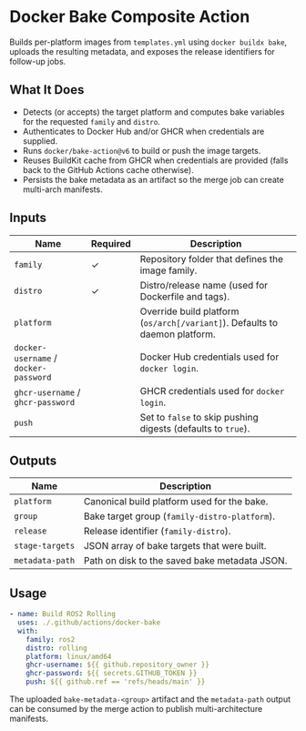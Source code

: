 # Docker Bake Composite Action

Builds per-platform images from `templates.yml` using `docker buildx bake`, uploads the resulting metadata, and exposes the release identifiers for follow-up jobs.

## What It Does
- Detects (or accepts) the target platform and computes bake variables for the requested `family` and `distro`.
- Authenticates to Docker Hub and/or GHCR when credentials are supplied.
- Runs `docker/bake-action@v6` to build or push the image targets.
- Reuses BuildKit cache from GHCR when credentials are provided (falls back to the GitHub Actions cache otherwise).
- Persists the bake metadata as an artifact so the merge job can create multi-arch manifests.

## Inputs
| Name | Required | Description |
| --- | --- | --- |
| `family` | ✓ | Repository folder that defines the image family. |
| `distro` | ✓ | Distro/release name (used for Dockerfile and tags). |
| `platform` |  | Override build platform (`os/arch[/variant]`). Defaults to daemon platform. |
| `docker-username` / `docker-password` |  | Docker Hub credentials used for `docker login`. |
| `ghcr-username` / `ghcr-password` |  | GHCR credentials used for `docker login`. |
| `push` |  | Set to `false` to skip pushing digests (defaults to `true`). |

## Outputs
| Name | Description |
| --- | --- |
| `platform` | Canonical build platform used for the bake. |
| `group` | Bake target group (`family-distro-platform`). |
| `release` | Release identifier (`family-distro`). |
| `stage-targets` | JSON array of bake targets that were built. |
| `metadata-path` | Path on disk to the saved bake metadata JSON. |

## Usage
```yaml
- name: Build ROS2 Rolling
  uses: ./.github/actions/docker-bake
  with:
    family: ros2
    distro: rolling
    platform: linux/amd64
    ghcr-username: ${{ github.repository_owner }}
    ghcr-password: ${{ secrets.GITHUB_TOKEN }}
    push: ${{ github.ref == 'refs/heads/main' }}
```

The uploaded `bake-metadata-<group>` artifact and the `metadata-path` output can be consumed by the merge action to publish multi-architecture manifests.
